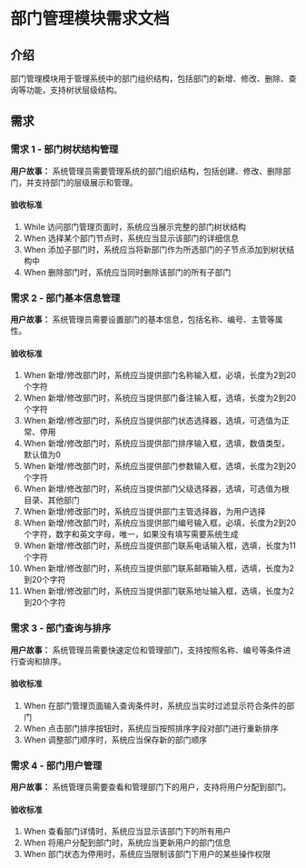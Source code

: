 # 部门管理模块需求文档
## 介绍
部门管理模块用于管理系统中的部门组织结构，包括部门的新增、修改、删除、查询等功能，支持树状层级结构。

## 需求
### 需求 1 - 部门树状结构管理
**用户故事：** 系统管理员需要管理系统的部门组织结构，包括创建、修改、删除部门，并支持部门的层级展示和管理。

#### 验收标准
1. While 访问部门管理页面时，系统应当展示完整的部门树状结构
2. When 选择某个部门节点时，系统应当显示该部门的详细信息
3. When 添加子部门时，系统应当将新部门作为所选部门的子节点添加到树状结构中
4. When 删除部门时，系统应当同时删除该部门的所有子部门

### 需求 2 - 部门基本信息管理
**用户故事：** 系统管理员需要设置部门的基本信息，包括名称、编号、主管等属性。

#### 验收标准
1. When 新增/修改部门时，系统应当提供部门名称输入框，必填，长度为2到20个字符
2. When 新增/修改部门时，系统应当提供部门备注输入框，选填，长度为2到20个字符
3. When 新增/修改部门时，系统应当提供部门状态选择器，选填，可选值为正常、停用
4. When 新增/修改部门时，系统应当提供部门排序输入框，选填，数值类型，默认值为0
5. When 新增/修改部门时，系统应当提供部门参数输入框，选填，长度为2到20个字符
6. When 新增/修改部门时，系统应当提供部门父级选择器，选填，可选值为根目录、其他部门
7. When 新增/修改部门时，系统应当提供部门主管选择器，为用户选择
8. When 新增/修改部门时，系统应当提供部门编号输入框，必填，长度为2到20个字符，数字和英文字母，唯一，如果没有填写需要系统生成
9. When 新增/修改部门时，系统应当提供部门联系电话输入框，选填，长度为11个字符
10. When 新增/修改部门时，系统应当提供部门联系邮箱输入框，选填，长度为2到20个字符
11. When 新增/修改部门时，系统应当提供部门联系地址输入框，选填，长度为2到20个字符

### 需求 3 - 部门查询与排序
**用户故事：** 系统管理员需要快速定位和管理部门，支持按照名称、编号等条件进行查询和排序。

#### 验收标准
1. When 在部门管理页面输入查询条件时，系统应当实时过滤显示符合条件的部门
2. When 点击部门排序按钮时，系统应当按照排序字段对部门进行重新排序
3. When 调整部门顺序时，系统应当保存新的部门顺序

### 需求 4 - 部门用户管理
**用户故事：** 系统管理员需要查看和管理部门下的用户，支持将用户分配到部门。

#### 验收标准
1. When 查看部门详情时，系统应当显示该部门下的所有用户
2. When 将用户分配到部门时，系统应当更新用户的部门信息
3. When 部门状态为停用时，系统应当限制该部门下用户的某些操作权限
